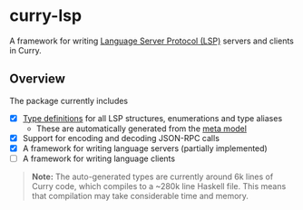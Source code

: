 # curry-lsp

A framework for writing [Language Server Protocol (LSP)](https://microsoft.github.io/language-server-protocol/) servers and clients in Curry.

## Overview

The package currently includes

- [x] [Type definitions](src/LSP/Protocol/Types.curry) for all LSP structures, enumerations and type aliases
  - These are automatically generated from the [meta model](https://github.com/microsoft/vscode-languageserver-node/blob/main/protocol/metaModel.json)
- [x] Support for encoding and decoding JSON-RPC calls
- [x] A framework for writing language servers (partially implemented)
- [ ] A framework for writing language clients

> **Note:** The auto-generated types are currently around 6k lines of Curry code, which compiles to a ~280k line Haskell file. This means that compilation may take considerable time and memory.
